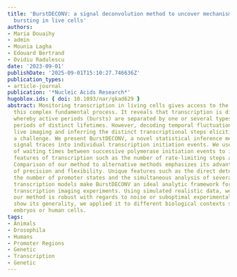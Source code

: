 ```yaml
---
title: 'BurstDECONV: a signal deconvolution method to uncover mechanisms of transcriptional
  bursting in live cells'
authors:
- Maria Douaihy
- admin
- Mounia Lagha
- Edouard Bertrand
- Ovidiu Radulescu
date: '2023-09-01'
publishDate: '2025-09-01T15:10:27.746636Z'
publication_types:
- article-journal
publication: '*Nucleic Acids Research*'
hugoblox.ids: { doi: 10.1093/nar/gkad629 }
abstract: Monitoring transcription in living cells gives access to the dynamics of
  this complex fundamental process. It reveals that transcription is discontinuous,
  whereby active periods (bursts) are separated by one or several types of inactive
  periods of distinct lifetimes. However, decoding temporal fluctuations arising from
  live imaging and inferring the distinct transcriptional steps eliciting them is
  a challenge. We present BurstDECONV, a novel statistical inference method that deconvolves
  signal traces into individual transcription initiation events. We use the distribution
  of waiting times between successive polymerase initiation events to identify mechanistic
  features of transcription such as the number of rate-limiting steps and their kinetics.
  Comparison of our method to alternative methods emphasizes its advantages in terms
  of precision and flexibility. Unique features such as the direct determination of
  the number of promoter states and the simultaneous analysis of several potential
  transcription models make BurstDECONV an ideal analytic framework for live cell
  transcription imaging experiments. Using simulated realistic data, we found that
  our method is robust with regards to noise or suboptimal experimental designs. To
  show its generality, we applied it to different biological contexts such as Drosophila
  embryos or human cells.
tags:
- Animals
- Drosophila
- Humans
- Promoter Regions
- Genetic
- Transcription
- Genetic
---
```

